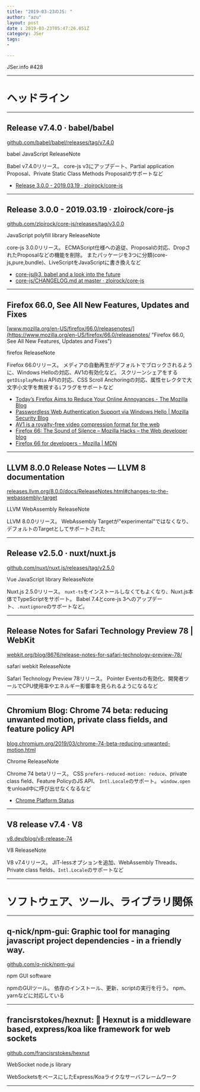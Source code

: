 ```yaml
---
title: "2019-03-23のJS: "
author: "azu"
layout: post
date : 2019-03-23T05:47:26.051Z
category: JSer
tags:
-

---
```


JSer.info #428

----

<h1 class="site-genre">ヘッドライン</h1>

----

## Release v7.4.0 · babel/babel
[github.com/babel/babel/releases/tag/v7.4.0](https://github.com/babel/babel/releases/tag/v7.4.0 "Release v7.4.0 · babel/babel")
<p class="jser-tags jser-tag-icon"><span class="jser-tag">babel</span> <span class="jser-tag">JavaScript</span> <span class="jser-tag">ReleaseNote</span></p>

Babel v7.4.0リリース。
core-js v3にアップデート、Partial application Proposal、Private Static Class Methods Proposalのサポートなど

- [Release 3.0.0 - 2019.03.19 · zloirock/core-js](https://github.com/zloirock/core-js/releases/tag/v3.0.0 "Release 3.0.0 - 2019.03.19 · zloirock/core-js")

----

## Release 3.0.0 - 2019.03.19 · zloirock/core-js
[github.com/zloirock/core-js/releases/tag/v3.0.0](https://github.com/zloirock/core-js/releases/tag/v3.0.0 "Release 3.0.0 - 2019.03.19 · zloirock/core-js")
<p class="jser-tags jser-tag-icon"><span class="jser-tag">JavaScript</span> <span class="jser-tag">polyfill</span> <span class="jser-tag">library</span> <span class="jser-tag">ReleaseNote</span></p>

core-js 3.0.0リリース。
ECMAScript仕様への追従、Proposalの対応、DropされたProposalなどの機能を削除。
またパッケージを3つに分類(core-js,pure,bundle)、LiveScriptをJavaScriptに書き換えなど

- [core-js@3, babel and a look into the future](https://github.com/zloirock/core-js/blob/master/docs/2019-03-19-core-js-3-babel-and-a-look-into-the-future.md "core-js@3, babel and a look into the future")
- [core-js/CHANGELOG.md at master · zloirock/core-js](https://github.com/zloirock/core-js/blob/master/CHANGELOG.md#300---20190319 "core-js/CHANGELOG.md at master · zloirock/core-js")

----

## Firefox 66.0, See All New Features, Updates and Fixes
[www.mozilla.org/en-US/firefox/66.0/releasenotes/](https://www.mozilla.org/en-US/firefox/66.0/releasenotes/ "Firefox 66.0, See All New Features, Updates and Fixes")
<p class="jser-tags jser-tag-icon"><span class="jser-tag">firefox</span> <span class="jser-tag">ReleaseNote</span></p>

Firefox 66.0リリース。
メディアの自動再生がデフォルトでブロックされるように、Windows Helloの対応、AV1の有効化など。
スクリーンシェアをする`getDisplayMedia` APIの対応、CSS Scroll Anchoringの対応、属性セレクタで大文字小文字を無視する`i`フラグをサポートなど

- [Today’s Firefox Aims to Reduce Your Online Annoyances - The Mozilla Blog](https://blog.mozilla.org/blog/2019/03/19/todays-firefox-aims-to-reduce-your-online-annoyances/#block-autoplay "Today’s Firefox Aims to Reduce Your Online Annoyances - The Mozilla Blog")
- [Passwordless Web Authentication Support via Windows Hello | Mozilla Security Blog](https://blog.mozilla.org/security/2019/03/19/passwordless-web-authentication-support-via-windows-hello/ "Passwordless Web Authentication Support via Windows Hello | Mozilla Security Blog")
- [AV1 is a royalty-free video compression format for the web](https://research.mozilla.org/av1-media-codecs/ "AV1 is a royalty-free video compression format for the web")
- [Firefox 66: The Sound of Silence – Mozilla Hacks – the Web developer blog](https://hacks.mozilla.org/2019/03/firefox-66-the-sound-of-silence/ "Firefox 66: The Sound of Silence – Mozilla Hacks – the Web developer blog")
- [Firefox 66 for developers - Mozilla | MDN](https://developer.mozilla.org/ja/docs/Mozilla/Firefox/Releases/66 "Firefox 66 for developers - Mozilla | MDN")

----

## LLVM 8.0.0 Release Notes — LLVM 8 documentation
[releases.llvm.org/8.0.0/docs/ReleaseNotes.html#changes-to-the-webassembly-target](http://releases.llvm.org/8.0.0/docs/ReleaseNotes.html#changes-to-the-webassembly-target "LLVM 8.0.0 Release Notes — LLVM 8 documentation")
<p class="jser-tags jser-tag-icon"><span class="jser-tag">LLVM</span> <span class="jser-tag">WebAssembly</span> <span class="jser-tag">ReleaseNote</span></p>

LLVM 8.0.0リリース。
WebAssembly Targetが"experimental"ではなくなり、デフォルトのTargetとしてサポートされた


----

## Release v2.5.0 · nuxt/nuxt.js
[github.com/nuxt/nuxt.js/releases/tag/v2.5.0](https://github.com/nuxt/nuxt.js/releases/tag/v2.5.0 "Release v2.5.0 · nuxt/nuxt.js")
<p class="jser-tags jser-tag-icon"><span class="jser-tag">Vue</span> <span class="jser-tag">JavaScript</span> <span class="jser-tag">library</span> <span class="jser-tag">ReleaseNote</span></p>

Nuxt.js 2.5.0リリース。
`nuxt-ts`をインストールしなくてもよくなり、Nuxt.js本体でTypeScriptをサポート。
Babel 7.4とcore-js 3へのアップデート、`.nuxtignore`のサポートなど。


----

## Release Notes for Safari Technology Preview 78 | WebKit
[webkit.org/blog/8676/release-notes-for-safari-technology-preview-78/](https://webkit.org/blog/8676/release-notes-for-safari-technology-preview-78/ "Release Notes for Safari Technology Preview 78 | WebKit")
<p class="jser-tags jser-tag-icon"><span class="jser-tag">safari</span> <span class="jser-tag">webkit</span> <span class="jser-tag">ReleaseNote</span></p>

Safari Technology Preview 78リリース。
Pointer Eventsの有効化、開発者ツールでCPU使用率やエネルギー影響率を見られるようになるなど


----

## Chromium Blog: Chrome 74 beta: reducing unwanted motion, private class fields, and feature policy API
[blog.chromium.org/2019/03/chrome-74-beta-reducing-unwanted-motion.html](https://blog.chromium.org/2019/03/chrome-74-beta-reducing-unwanted-motion.html "Chromium Blog: Chrome 74 beta: reducing unwanted motion, private class fields, and feature policy API")
<p class="jser-tags jser-tag-icon"><span class="jser-tag">Chrome</span> <span class="jser-tag">ReleaseNote</span></p>

Chrome 74 betaリリース。
CSS `prefers-reduced-motion: reduce`、private class field、Feature PolicyのJS API、
`Intl.Locale`のサポート。
`window.open`をunload中に呼び出せなくなるなど

- [Chrome Platform Status](https://www.chromestatus.com/features#browsers.chrome.desktop%3D74 "Chrome Platform Status")

----

## V8 release v7.4 · V8
[v8.dev/blog/v8-release-74](https://v8.dev/blog/v8-release-74 "V8 release v7.4 · V8")
<p class="jser-tags jser-tag-icon"><span class="jser-tag">V8</span> <span class="jser-tag">ReleaseNote</span></p>

V8 v7.4リリース。
JIT-lessオプションを追加、WebAssembly Threads、Private class fields、`Intl.Locale`のサポートなど


----
<h1 class="site-genre">ソフトウェア、ツール、ライブラリ関係</h1>

----

## q-nick/npm-gui: Graphic tool for managing javascript project dependencies - in a friendly way.
[github.com/q-nick/npm-gui](https://github.com/q-nick/npm-gui "q-nick/npm-gui: Graphic tool for managing javascript project dependencies - in a friendly way.")
<p class="jser-tags jser-tag-icon"><span class="jser-tag">npm</span> <span class="jser-tag">GUI</span> <span class="jser-tag">software</span></p>

npmのGUIツール。
依存のインストール、更新、scriptの実行を行う。
npm、yarnなどに対応している


----

## francisrstokes/hexnut: 🔩 Hexnut is a middleware based, express/koa like framework for web sockets
[github.com/francisrstokes/hexnut](https://github.com/francisrstokes/hexnut "francisrstokes/hexnut: 🔩 Hexnut is a middleware based, express/koa like framework for web sockets")
<p class="jser-tags jser-tag-icon"><span class="jser-tag">WebSocket</span> <span class="jser-tag">node.js</span> <span class="jser-tag">library</span></p>

WebSocketsをベースにしたExpress/Koaライクなサーバフレームワーク


----
